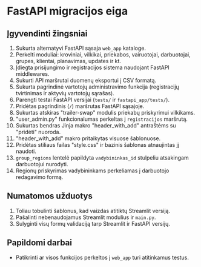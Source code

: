 # FastAPI migracijos eiga

## Įgyvendinti žingsniai

1. Sukurta alternatyvi FastAPI sąsaja `web_app` kataloge.
2. Perkelti moduliai: kroviniai, vilkikai, priekabos, vairuotojai, darbuotojai, grupes, klientai, planavimas, updates ir kt.
3. Įdiegta prisijungimo ir registracijos sistema naudojant FastAPI middlewares.
4. Sukurti API maršrutai duomenų eksportui į CSV formatą.
5. Sukurta pagrindinė vartotojų administravimo funkcija (registracijų tvirtinimas ir aktyvių vartotojų sąrašas).
6. Parengti testai FastAPI versijai (`tests/` ir `fastapi_app/tests/`).
7. Pridėtas pagrindinis (`/`) maršrutas FastAPI sąsajoje.
8. Sukurtas atskiras "trailer-swap" modulis priekabų priskyrimui vilkikams.
9. "user_admin.py" funkcionalumas perkeltas į `registracijos` maršrutą.
10. Sukurtas bendras Jinja makro "header_with_add" antraštėms su "pridėti" nuoroda.
11. "header_with_add" makro pritaikytas visuose šablonuose.
12. Pridėtas stiliaus failas "style.css" ir bazinis šablonas atnaujintas jį naudoti.
13. `group_regions` lentelė papildyta `vadybininkas_id` stulpeliu atsakingam darbuotojui nurodyti.
14. Regionų priskyrimas vadybininkams perkeliamas į darbuotojo redagavimo formą.

## Numatomos užduotys

1. Toliau tobulinti šablonus, kad vaizdas atitiktų Streamlit versiją.
2. Pašalinti nebenaudojamus Streamlit modulius ir `main.py`.
3. Sulyginti visų formų validaciją tarp Streamlit ir FastAPI versijų.

## Papildomi darbai

* Patikrinti ar visos funkcijos perkeltos į `web_app` turi atitinkamus testus.

